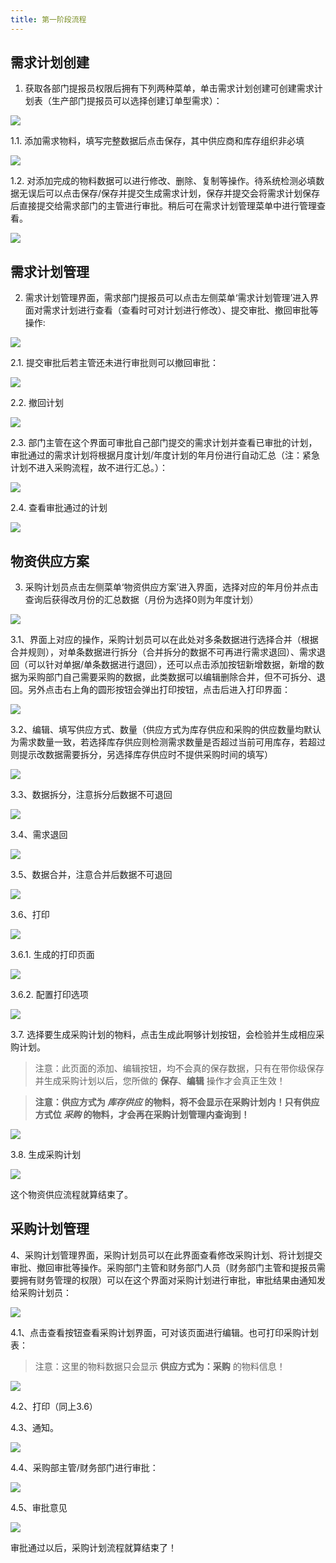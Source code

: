 ```yaml
---
title: 第一阶段流程
---
```


## 需求计划创建

1. 获取各部门提报员权限后拥有下列两种菜单，单击需求计划创建可创建需求计划表（生产部门提报员可以选择创建订单型需求）：

![](http://q0zlaui5t.bkt.clouddn.com/docs/%E5%9B%BE%E7%89%878.png)

1.1. 添加需求物料，填写完整数据后点击保存，其中供应商和库存组织非必填

![](http://q0zlaui5t.bkt.clouddn.com/docs/%E5%9B%BE%E7%89%879.png)

1.2. 对添加完成的物料数据可以进行修改、删除、复制等操作。待系统检测必填数据无误后可以点击保存/保存并提交生成需求计划，保存并提交会将需求计划保存后直接提交给需求部门的主管进行审批。稍后可在需求计划管理菜单中进行管理查看。

![](http://q0zlaui5t.bkt.clouddn.com/docs/%E5%9B%BE%E7%89%8710.png)

## 需求计划管理

2. 需求计划管理界面，需求部门提报员可以点击左侧菜单‘需求计划管理’进入界面对需求计划进行查看（查看时可对计划进行修改）、提交审批、撤回审批等操作:

![](http://q0zlaui5t.bkt.clouddn.com/docs/%E5%9B%BE%E7%89%8711.png)

2.1. 提交审批后若主管还未进行审批则可以撤回审批：

![](http://q0zlaui5t.bkt.clouddn.com/docs/%E5%9B%BE%E7%89%8712.png)

2.2. 撤回计划

![](http://q0zlaui5t.bkt.clouddn.com/docs/%E5%9B%BE%E7%89%8713.png)

2.3. 部门主管在这个界面可审批自己部门提交的需求计划并查看已审批的计划，审批通过的需求计划将根据月度计划/年度计划的年月份进行自动汇总（注：紧急计划不进入采购流程，故不进行汇总。）：

![](http://q0zlaui5t.bkt.clouddn.com/docs/%E5%9B%BE%E7%89%8714.png)

2.4. 查看审批通过的计划

![](http://q0zlaui5t.bkt.clouddn.com/docs/%E5%9B%BE%E7%89%8715.png)

## 物资供应方案

3. 采购计划员点击左侧菜单‘物资供应方案’进入界面，选择对应的年月份并点击查询后获得改月份的汇总数据（月份为选择0则为年度计划）

![](http://q0zlaui5t.bkt.clouddn.com/docs/%E5%9B%BE%E7%89%8716.png)

3.1、界面上对应的操作，采购计划员可以在此处对多条数据进行选择合并（根据合并规则），对单条数据进行拆分（合并拆分的数据不可再进行需求退回）、需求退回（可以针对单据/单条数据进行退回），还可以点击添加按钮新增数据，新增的数据为采购部门自己需要采购的数据，此类数据可以编辑删除合并，但不可拆分、退回。另外点击右上角的圆形按钮会弹出打印按钮，点击后进入打印界面：

![](http://q0zlaui5t.bkt.clouddn.com/docs/1%E5%9B%BE%E7%89%872.png)

3.2、编辑、填写供应方式、数量（供应方式为库存供应和采购的供应数量均默认为需求数量一致，若选择库存供应则检测需求数量是否超过当前可用库存，若超过则提示改数据需要拆分，另选择库存供应时不提供采购时间的填写）

![](http://q0zlaui5t.bkt.clouddn.com/docs/1%E5%9B%BE%E7%89%873.png)

3.3、数据拆分，注意拆分后数据不可退回

![](http://q0zlaui5t.bkt.clouddn.com/docs/1%E5%9B%BE%E7%89%874.png)

3.4、需求退回

![](http://q0zlaui5t.bkt.clouddn.com/docs/1%E5%9B%BE%E7%89%875.png)

3.5、数据合并，注意合并后数据不可退回

![](http://q0zlaui5t.bkt.clouddn.com/docs/1%E5%9B%BE%E7%89%876.png)

3.6、打印

![](http://q0zlaui5t.bkt.clouddn.com/docs/1%E5%9B%BE%E7%89%877.png)

3.6.1. 生成的打印页面

![](http://q0zlaui5t.bkt.clouddn.com/docs/1%E5%9B%BE%E7%89%878.png)

3.6.2. 配置打印选项

![](http://q0zlaui5t.bkt.clouddn.com/docs/1%E5%9B%BE%E7%89%879.png)

3.7. 选择要生成采购计划的物料，点击生成此啊够计划按钮，会检验并生成相应采购计划。

> 注意：此页面的添加、编辑按钮，均不会真的保存数据，只有在带你级保存并生成采购计划以后，您所做的 **保存**、**编辑** 操作才会真正生效！

> **注意：供应方式为 *库存供应* 的物料，将不会显示在采购计划内！只有供应方式位 *采购* 的物料，才会再在采购计划管理内查询到！**

![](http://q0zlaui5t.bkt.clouddn.com/docs/TIM%E5%9B%BE%E7%89%8720191121212029.png)

3.8. 生成采购计划

![](http://q0zlaui5t.bkt.clouddn.com/docs/TIM%E5%9B%BE%E7%89%8720191121212038.png)

这个物资供应流程就算结束了。

## 采购计划管理

4、采购计划管理界面，采购计划员可以在此界面查看修改采购计划、将计划提交审批、撤回审批等操作。采购部门主管和财务部门人员（财务部门主管和提报员需要拥有财务管理的权限）可以在这个界面对采购计划进行审批，审批结果由通知发给采购计划员：

![](http://q0zlaui5t.bkt.clouddn.com/docs/1%E5%9B%BE%E7%89%8710.png)

4.1、点击查看按钮查看采购计划界面，可对该页面进行编辑。也可打印采购计划表：

> 注意：这里的物料数据只会显示 **供应方式为：采购** 的物料信息！

![](http://q0zlaui5t.bkt.clouddn.com/docs/1%E5%9B%BE%E7%89%8711.png)

4.2、打印（同上3.6）

4.3、通知。

![](http://q0zlaui5t.bkt.clouddn.com/docs/1%E5%9B%BE%E7%89%8712.png)

4.4、采购部主管/财务部门进行审批：

![](http://q0zlaui5t.bkt.clouddn.com/docs/1%E5%9B%BE%E7%89%8713.png)

4.5、审批意见

![](http://q0zlaui5t.bkt.clouddn.com/docs/1%E5%9B%BE%E7%89%8714.png)

审批通过以后，采购计划流程就算结束了！

